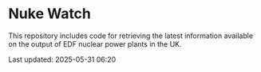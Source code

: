 # Nuke Watch

This repository includes code for retrieving the latest information available on the output of EDF nuclear power plants in the UK.

Last updated: 2025-05-31 06:20